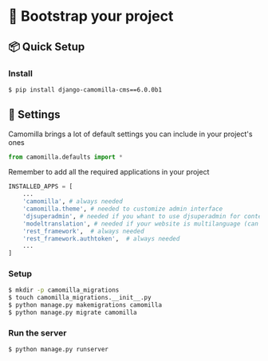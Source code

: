 # 🚀 Bootstrap your project


## 📦 Quick Setup

### Install 


```bash
$ pip install django-camomilla-cms==6.0.0b1
```

## 🔨 Settings


Camomilla brings a lot of default settings you can include in your project's ones

```python
from camomilla.defaults import *
```

Remember to add all the required applications in your project


```python
INSTALLED_APPS = [
    ...
    'camomilla', # always needed
    'camomilla.theme', # needed to customize admin interface
    'djsuperadmin', # needed if you whant to use djsuperadmin for contents
    'modeltranslation', # needed if your website is multilanguage (can be added later)
    'rest_framework',  # always needed
    'rest_framework.authtoken',  # always needed
    ...
]
```

### Setup 


```bash
$ mkdir -p camomilla_migrations
$ touch camomilla_migrations.__init__.py
$ python manage.py makemigrations camomilla
$ python manage.py migrate camomilla
```

### Run the server

```bash
$ python manage.py runserver
```
